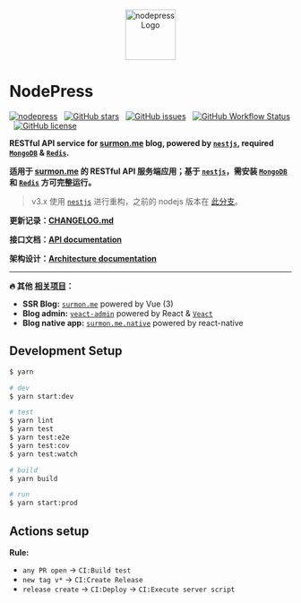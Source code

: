 <br />

<p align="center">
  <a href="https://github.com/surmon-china/nodepress" target="blank">
    <img src="https://raw.githubusercontent.com/surmon-china/nodepress/main/logo.png" height="90" alt="nodepress Logo" />
  </a>
</p>

# NodePress

[![nodepress](https://img.shields.io/badge/NODE-PRESS-83BA2F?style=for-the-badge&labelColor=90C53F)](https://github.com/surmon-china/nodepress)
&nbsp;
[![GitHub stars](https://img.shields.io/github/stars/surmon-china/nodepress.svg?style=for-the-badge)](https://github.com/surmon-china/nodepress/stargazers)
&nbsp;
[![GitHub issues](https://img.shields.io/github/issues-raw/surmon-china/nodepress.svg?style=for-the-badge)](https://github.com/surmon-china/nodepress/issues)
&nbsp;
[![GitHub Workflow Status](https://img.shields.io/github/workflow/status/surmon-china/nodepress/Deploy?label=deploy&style=for-the-badge)](https://github.com/surmon-china/nodepress/actions?query=workflow:%22Deploy%22)
&nbsp;
[![GitHub license](https://img.shields.io/github/license/surmon-china/nodepress.svg?style=for-the-badge)](https://github.com/surmon-china/nodepress/blob/main/LICENSE)

**RESTful API service for [surmon.me](https://github.com/surmon-china/surmon.me) blog, powered by [`nestjs`](https://github.com/nestjs/nest), required [`MongoDB`](https://www.mongodb.com/) & [`Redis`](https://redis.io/).**

**适用于 [surmon.me](https://github.com/surmon-china/surmon.me) 的 RESTful API 服务端应用；基于 [`nestjs`](https://github.com/nestjs/nest)，需安装 [`MongoDB`](https://www.mongodb.com/) 和 [`Redis`](https://redis.io/) 方可完整运行。**

> v3.x 使用 [`nestjs`](https://github.com/nestjs/nest) 进行重构，之前的 nodejs 版本在 [此分支](https://github.com/surmon-china/nodepress/tree/archive/nodejs)。

**更新记录：[CHANGELOG.md](https://github.com/surmon-china/nodepress/blob/main/CHANGELOG.md#changelog)**

**接口文档：[API documentation](https://github.com/surmon-china/nodepress/blob/main/DOC_API.md)**

**架构设计：[Architecture documentation](https://github.com/surmon-china/nodepress/blob/main/DOC.md)**

---

**🔥 其他 [相关项目](https://github.com/stars/surmon-china/lists/surmon-me)：**

- **SSR Blog:** [`surmon.me`](https://github.com/surmon-china/surmon.me) powered by Vue (3)
- **Blog admin:** [`veact-admin`](https://github.com/surmon-china/veact-admin) powered by React & [`Veact`](https://github.com/veactjs/veact)
- **Blog native app:** [`surmon.me.native`](https://github.com/surmon-china/surmon.me.native) powered by react-native

## Development Setup

```bash
$ yarn

# dev
$ yarn start:dev

# test
$ yarn lint
$ yarn test
$ yarn test:e2e
$ yarn test:cov
$ yarn test:watch

# build
$ yarn build

# run
$ yarn start:prod
```

## Actions setup

**Rule:**

- `any PR open` → `CI:Build test`
- `new tag v*` → `CI:Create Release`
- `release create` → `CI:Deploy` → `CI:Execute server script`
